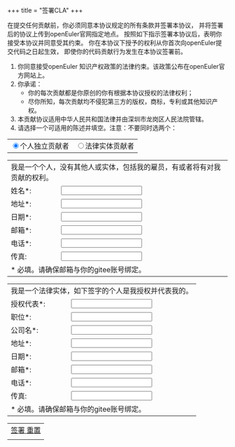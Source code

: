 +++
title = "签署CLA"
+++

<div class="clanote">
<p>
在提交任何贡献前，你必须同意本协议规定的所有条款并签署本协议，
并将签署后的协议上传到openEuler官网指定地点。
按照如下指示签署本协议后，表明你接受本协议并同意受其约束。
你在本协议下授予的权利从你首次向openEuler提交代码之日起生效，
即使你的代码贡献行为发生在本协议签署前。
</p>
<ol>
<li>
你同意接受openEuler 知识产权政策的法律约束。该政策公布在openEuler官方网站上。
</li>
<li>
你承诺：
<ul>
<li>
你的每次贡献都是你原创的你有根据本协议授权的法律权利；
</li>
<li>
尽你所知，每次贡献均不侵犯第三方的版权，商标，专利或其他知识产权。
</li>
</ul>
</li>
<li>
本贡献协议适用中华人民共和国法律并由深圳市龙岗区人民法院管辖。
</li>
<li>
请选择一个可适用的陈述并填空。注意：不要同时选两个：
</li>
</ol>
</div>

<table id="cla-type-table">
    <tr>
        <td>
            <input type="radio" name="cla-type-radio" value="0" checked />个人独立贡献者
        </td>
        <td>
            <input type="radio" name="cla-type-radio" value="1" />法律实体贡献者
        </td>
    </tr>
</table>

<table id="individual-table">
    <tr>
        <td colspan="2">
            我是一个个人，没有其他人或实体，包括我的雇员，有或者将有对我贡献的权利。
        </td>
    </tr>
    <tr>
        <td>
            姓名*:
        </td>
        <td>
            <input type="text" id="individual-name" class = "require" />
        </td>
    </tr>
    <tr>
        <td>
            地址*:
        </td>
        <td>
            <input type="text" id="individual-address" class = "require" />
        </td>
    </tr>
    <tr>
        <td>
            日期*:
        </td>
        <td>
            <input type="text" id="individual-date" class = "require" />
        </td>
    </tr>
    <tr>
        <td>
            邮箱*:
        </td>
        <td>
            <input type="text" id="individual-email" class = "require" />
        </td>
    </tr>
    <tr>
        <td>
            电话*:
        </td>
        <td>
            <input type="text" id="individual-telephone" class = "require" />
        </td>
    </tr>
    <tr>
        <td>
            传真:
        </td>
        <td>
            <input type="text" id="individual-Fax" />
        </td>
    </tr>
    <tr>
        <td colspan="2">
            * 必填。请确保邮箱与你的gitee账号绑定。
        </td>
    </tr>
</table>

<table id="legalentity-table">
    <tr>
        <td colspan="2">
            我是一个法律实体，如下签字的个人是我授权并代表我的。
        </td>
    </tr>
    <tr>
        <td>
            授权代表*:
        </td>
        <td>
            <input type="text" id="legalentity-name" class = "require" />
        </td>
    </tr>
    <tr>
        <td>
            职位*:
        </td>
        <td>
            <input type="text" id="legalentity-title" class = "require" />
        </td>
    </tr>
    <tr>
        <td>
            公司名*:
        </td>
        <td>
            <input type="text" id="legalentity-corporation" class = "require" />
        </td>
    </tr>
    <tr>
        <td>
            地址*:
        </td>
        <td>
            <input type="text" id="legalentity-address" class = "require" />
        </td>
    </tr>
    <tr>
        <td>
            日期*:
        </td>
        <td>
            <input type="text" id="legalentity-date" class = "require" />
        </td>
    </tr>
    <tr>
        <td>
            邮箱*:
        </td>
        <td>
            <input type="text" id="legalentity-email" class = "require" />
        </td>
    </tr>
    <tr>
        <td>
            电话*:
        </td>
        <td>
            <input type="text" id="legalentity-telephone" class = "require" />
        </td>
    </tr>
    <tr>
        <td>
            传真:
        </td>
        <td>
            <input type="text" id="legalentity-Fax" />
        </td>
    </tr>
    <tr>
        <td colspan="2">
            * 必填。请确保邮箱与你的gitee账号绑定。
        </td>
    </tr>
</table>

<table id="cla-table">
    <tr>
        <td>
            <a href="#" id="sign-cla-button" class="btn btn-template-main">
                签署
            </a>
            <a href="#" id="reset-cla-button" class="btn btn-template-main">
                重置
            </a>
        </td>
    </tr>
    <tr>
        <td>
            <label id="tip-cla-label"></label>
        </td>
    </tr>
</table>